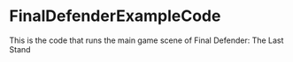 # FinalDefenderExampleCode
This is the code that runs the main game scene of Final Defender: The Last Stand

